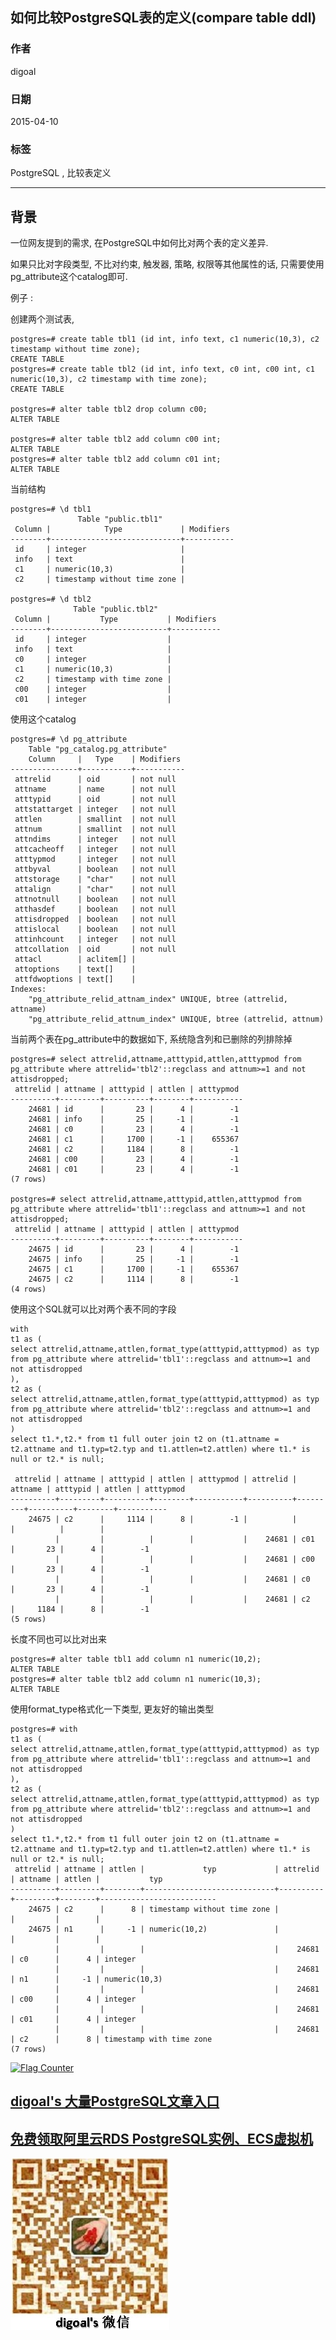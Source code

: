 ## 如何比较PostgreSQL表的定义(compare table ddl)  
      
### 作者      
digoal      
      
### 日期      
2015-04-10      
      
### 标签      
PostgreSQL , 比较表定义  
      
----      
      
## 背景      
一位网友提到的需求, 在PostgreSQL中如何比对两个表的定义差异.  
  
如果只比对字段类型, 不比对约束, 触发器, 策略, 权限等其他属性的话, 只需要使用pg_attribute这个catalog即可.  
  
例子 :   
  
创建两个测试表,   
  
```  
postgres=# create table tbl1 (id int, info text, c1 numeric(10,3), c2 timestamp without time zone);  
CREATE TABLE  
postgres=# create table tbl2 (id int, info text, c0 int, c00 int, c1 numeric(10,3), c2 timestamp with time zone);  
CREATE TABLE  
  
postgres=# alter table tbl2 drop column c00;  
ALTER TABLE  
  
postgres=# alter table tbl2 add column c00 int;  
ALTER TABLE  
postgres=# alter table tbl2 add column c01 int;  
ALTER TABLE  
```  
  
当前结构  
  
```  
postgres=# \d tbl1  
               Table "public.tbl1"  
 Column |            Type             | Modifiers   
--------+-----------------------------+-----------  
 id     | integer                     |   
 info   | text                        |   
 c1     | numeric(10,3)               |   
 c2     | timestamp without time zone |   
  
postgres=# \d tbl2  
              Table "public.tbl2"  
 Column |           Type           | Modifiers   
--------+--------------------------+-----------  
 id     | integer                  |   
 info   | text                     |   
 c0     | integer                  |   
 c1     | numeric(10,3)            |   
 c2     | timestamp with time zone |   
 c00    | integer                  |   
 c01    | integer                  |   
```  
  
使用这个catalog  
  
```  
postgres=# \d pg_attribute  
    Table "pg_catalog.pg_attribute"  
    Column     |   Type    | Modifiers   
---------------+-----------+-----------  
 attrelid      | oid       | not null  
 attname       | name      | not null  
 atttypid      | oid       | not null  
 attstattarget | integer   | not null  
 attlen        | smallint  | not null  
 attnum        | smallint  | not null  
 attndims      | integer   | not null  
 attcacheoff   | integer   | not null  
 atttypmod     | integer   | not null  
 attbyval      | boolean   | not null  
 attstorage    | "char"    | not null  
 attalign      | "char"    | not null  
 attnotnull    | boolean   | not null  
 atthasdef     | boolean   | not null  
 attisdropped  | boolean   | not null  
 attislocal    | boolean   | not null  
 attinhcount   | integer   | not null  
 attcollation  | oid       | not null  
 attacl        | aclitem[] |   
 attoptions    | text[]    |   
 attfdwoptions | text[]    |   
Indexes:  
    "pg_attribute_relid_attnam_index" UNIQUE, btree (attrelid, attname)  
    "pg_attribute_relid_attnum_index" UNIQUE, btree (attrelid, attnum)  
```  
  
当前两个表在pg_attribute中的数据如下, 系统隐含列和已删除的列排除掉  
  
```  
postgres=# select attrelid,attname,atttypid,attlen,atttypmod from pg_attribute where attrelid='tbl2'::regclass and attnum>=1 and not attisdropped;  
 attrelid | attname | atttypid | attlen | atttypmod   
----------+---------+----------+--------+-----------  
    24681 | id      |       23 |      4 |        -1  
    24681 | info    |       25 |     -1 |        -1  
    24681 | c0      |       23 |      4 |        -1  
    24681 | c1      |     1700 |     -1 |    655367  
    24681 | c2      |     1184 |      8 |        -1  
    24681 | c00     |       23 |      4 |        -1  
    24681 | c01     |       23 |      4 |        -1  
(7 rows)  
  
postgres=# select attrelid,attname,atttypid,attlen,atttypmod from pg_attribute where attrelid='tbl1'::regclass and attnum>=1 and not attisdropped;  
 attrelid | attname | atttypid | attlen | atttypmod   
----------+---------+----------+--------+-----------  
    24675 | id      |       23 |      4 |        -1  
    24675 | info    |       25 |     -1 |        -1  
    24675 | c1      |     1700 |     -1 |    655367  
    24675 | c2      |     1114 |      8 |        -1  
(4 rows)  
```  
  
使用这个SQL就可以比对两个表不同的字段  
  
```  
with   
t1 as (  
select attrelid,attname,attlen,format_type(atttypid,atttypmod) as typ from pg_attribute where attrelid='tbl1'::regclass and attnum>=1 and not attisdropped  
),  
t2 as (  
select attrelid,attname,attlen,format_type(atttypid,atttypmod) as typ from pg_attribute where attrelid='tbl2'::regclass and attnum>=1 and not attisdropped  
)  
select t1.*,t2.* from t1 full outer join t2 on (t1.attname = t2.attname and t1.typ=t2.typ and t1.attlen=t2.attlen) where t1.* is null or t2.* is null;  
  
 attrelid | attname | atttypid | attlen | atttypmod | attrelid | attname | atttypid | attlen | atttypmod   
----------+---------+----------+--------+-----------+----------+---------+----------+--------+-----------  
    24675 | c2      |     1114 |      8 |        -1 |          |         |          |        |            
          |         |          |        |           |    24681 | c01     |       23 |      4 |        -1  
          |         |          |        |           |    24681 | c00     |       23 |      4 |        -1  
          |         |          |        |           |    24681 | c0      |       23 |      4 |        -1  
          |         |          |        |           |    24681 | c2      |     1184 |      8 |        -1  
(5 rows)  
```  
  
长度不同也可以比对出来  
  
```  
postgres=# alter table tbl1 add column n1 numeric(10,2);  
ALTER TABLE  
postgres=# alter table tbl2 add column n1 numeric(10,3);  
ALTER TABLE  
```  
  
使用format_type格式化一下类型, 更友好的输出类型  
  
```  
postgres=# with                                           
t1 as (  
select attrelid,attname,attlen,format_type(atttypid,atttypmod) as typ from pg_attribute where attrelid='tbl1'::regclass and attnum>=1 and not attisdropped  
),  
t2 as (  
select attrelid,attname,attlen,format_type(atttypid,atttypmod) as typ from pg_attribute where attrelid='tbl2'::regclass and attnum>=1 and not attisdropped  
)  
select t1.*,t2.* from t1 full outer join t2 on (t1.attname = t2.attname and t1.typ=t2.typ and t1.attlen=t2.attlen) where t1.* is null or t2.* is null;  
 attrelid | attname | attlen |             typ             | attrelid | attname | attlen |           typ              
----------+---------+--------+-----------------------------+----------+---------+--------+--------------------------  
    24675 | c2      |      8 | timestamp without time zone |          |         |        |   
    24675 | n1      |     -1 | numeric(10,2)               |          |         |        |   
          |         |        |                             |    24681 | c0      |      4 | integer  
          |         |        |                             |    24681 | n1      |     -1 | numeric(10,3)  
          |         |        |                             |    24681 | c00     |      4 | integer  
          |         |        |                             |    24681 | c01     |      4 | integer  
          |         |        |                             |    24681 | c2      |      8 | timestamp with time zone  
(7 rows)  
```  
  
  
<a rel="nofollow" href="http://info.flagcounter.com/h9V1"  ><img src="http://s03.flagcounter.com/count/h9V1/bg_FFFFFF/txt_000000/border_CCCCCC/columns_2/maxflags_12/viewers_0/labels_0/pageviews_0/flags_0/"  alt="Flag Counter"  border="0"  ></a>  
  
  
  
  
  
  
## [digoal's 大量PostgreSQL文章入口](https://github.com/digoal/blog/blob/master/README.md "22709685feb7cab07d30f30387f0a9ae")
  
  
## [免费领取阿里云RDS PostgreSQL实例、ECS虚拟机](https://free.aliyun.com/ "57258f76c37864c6e6d23383d05714ea")
  
  
![digoal's weixin](../pic/digoal_weixin.jpg "f7ad92eeba24523fd47a6e1a0e691b59")
  
